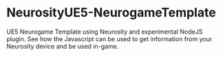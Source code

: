 # NeurosityUE5-NeurogameTemplate
UE5 Neurogame Template using Neurosity and experimental NodeJS plugin. See how the Javascript can be used to get information from your Neurosity device and be used in-game.
